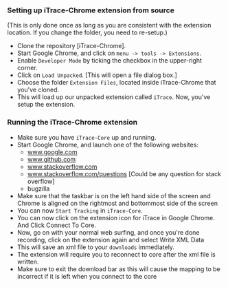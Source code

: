 ### Setting up iTrace-Chrome extension from source
(This is only done once as long as you are consistent with the extension location. If you change the folder, you need to re-setup.)
* Clone the repository [iTrace-Chrome].
* Start Google Chrome, and click on ```menu -> tools -> Extensions```.
* Enable ```Developer Mode``` by ticking the checkbox in the upper-right corner.
* Click on ```Load Unpacked```. [This will open a file dialog box.]
* Choose the folder ```Extension Files```, located inside iTrace-Chrome that you've cloned.
* This will load up our unpacked extension called ```iTrace```. Now, you've setup the extension.

### Running the iTrace-Chrome extension

* Make sure you have ```iTrace-Core``` up and running.
* Start Google Chrome, and launch one of the following websites:
    - www.google.com
    - www.github.com
    - www.stackoverflow.com
    - www.stackoverflow.com/questions [Could be any question for stack overflow]
    - bugzilla
* Make sure that the taskbar is on the left hand side of the screen and Chrome is aligned on the rightmost and bottommost side of the screen
* You can now ```Start Tracking``` in ```iTrace-Core```.
* You can now click on the extension icon for iTrace in Google Chrome. And Click Connect To Core.
* Now, go on with your normal web surfing, and once you're done recording, click on the extension again and select Write XML Data
* This will save an xml file to your ```downloads``` immediately.
* The extension will require you to reconnect to core after the xml file is written.
* Make sure to exit the download bar as this will cause the mapping to be incorrect if it is left when you connect to the core
